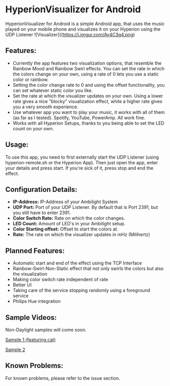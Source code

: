 # HyperionVisualizer for Android
HyperionVisualizer for Android is a simple Android app, that uses the music played on your mobile phone and visualizes it on your Hyperion using the UDP Listener
![Visualizer]((https://i.imgur.com/Ay4C3q4.png)

## Features:
* Currently the app features two visualization options, that resemble the Rainbow Mood and Rainbow Swirl effects. You can set the rate in which the colors change on your own, using a rate of 0 lets you use a static color or rainbow.  
* Setting the color change rate to 0 and using the offset functionality, you can set whatever static color you like.  
* Set the rate at which the visualizer updates on your own. Using a lower rate gives a nice "blocky" visualization effect, while a higher rate gives you a very smooth experience.  
* Use whatever app you want to play your music, it works with all of them (as far as I tested). Spotify, YouTube, PowerAmp. All work fine.  
* Works with all Hyperion Setups, thanks to you being able to set the LED count on your own.

## Usage:
To use this app, you need to first externally start the UDP Listener (using hyperion-remote.sh or the Hyperion App). Then just open the app, enter your details and press start. If you're sick of it, press stop and end the effect.

## Configuration Details:

*   **IP-Address:** IP-Address of your Ambilight System
*   **UDP Port:** Port of your UDP Listener. By default that is Port 2391, but you still have to enter 2391.
*   **Color Switch Rate:** Rate on which the color changes.
*   **LED Count:**  Amount of LED's in your Ambilight setup.
*   **Color Starting offset:**  Offset to start the colors at.
*   **Rate:** The rate on which the visualizer updates in mHz (Milihertz)

## Planned Features:

*   Automatic start and end of the effect using the TCP Interface
*   Rainbow-Swirl-Non-Static effect that not only swirls the colors but also the visualization
*   Making color switch rate independent of rate
*   Better UI
*   Taking care of the service stopping randomly using a foreground service
*   Philips Hue integration
## Sample Videos:
Non-Daylight samples will come soon.

[Sample 1 (featuring cat)](https://www.youtube.com/watch?v=qYQwmd9LVOI)

[Sample 2](https://www.youtube.com/watch?v=Eg247oHoA6I)

## Known Problems:
For known problems, please refer to the issue section.